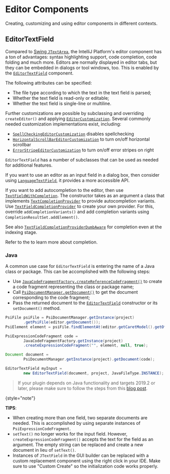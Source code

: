 <!-- Copyright 2000-2023 JetBrains s.r.o. and contributors. Use of this source code is governed by the Apache 2.0 license. -->

# Editor Components

<link-summary>Creating, customizing and using editor components in different contexts.</link-summary>

## EditorTextField

Compared to [Swing `JTextArea`](https://docs.oracle.com/javase/8/docs/api/javax/swing/JTextArea.html), the IntelliJ Platform's editor component has a ton of advantages: syntax highlighting support, code completion, code folding and much more.
Editors are normally displayed in editor tabs, but they can be embedded in dialogs or tool windows, too.
This is enabled by the [`EditorTextField`](%gh-ic%/platform/platform-impl/src/com/intellij/ui/EditorTextField.java) component.

The following attributes can be specified:

* The file type according to which the text in the text field is parsed;
* Whether the text field is read-only or editable;
* Whether the text field is single-line or multiline.

Further customizations are possible by subclassing and overriding `createEditor()` and applying [`EditorCustomization`](%gh-ic%/platform/platform-impl/src/com/intellij/ui/EditorCustomization.java).
Several commonly needed customization implementations exist, including:
- [`SpellCheckingEditorCustomization`](%gh-ic%/spellchecker/src/com/intellij/spellchecker/ui/SpellCheckingEditorCustomization.java) disables spellchecking
- [`HorizontalScrollBarEditorCustomization`](%gh-ic%/platform/platform-impl/src/com/intellij/ui/HorizontalScrollBarEditorCustomization.java) to turn on/off horizontal scrollbar
- [`ErrorStripeEditorCustomization`](%gh-ic%/platform/platform-impl/src/com/intellij/ui/ErrorStripeEditorCustomization.java) to turn on/off error stripes on right

`EditorTextField` has a number of subclasses that can be used as needed for additional features.

If you want to use an editor as an input field in a dialog box, then consider using
[`LanguageTextField`](%gh-ic%/platform/platform-impl/src/com/intellij/ui/LanguageTextField.java),
it provides a more accessible API.

If you want to add autocompletion to the editor, then use
[`TextFieldWithCompletion`](%gh-ic%/platform/platform-impl/src/com/intellij/util/textCompletion/TextFieldWithCompletion.java).
The constructor takes as an argument a class that implements
[`TextCompletionProvider`](%gh-ic%/platform/platform-impl/src/com/intellij/util/textCompletion/TextCompletionProvider.java)
to provide autocompletion variants.
Use
[`TextFieldCompletionProvider`](%gh-ic%/platform/lang-impl/src/com/intellij/util/TextFieldCompletionProvider.java)
to create your own provider.
For this, override `addCompletionVariants()` and add completion variants using `CompletionResultSet.addElement()`.

See also
[`TextFieldCompletionProviderDumbAware`](%gh-ic%/platform/lang-impl/src/com/intellij/util/TextFieldCompletionProviderDumbAware.java)
for completion even at the indexing stage.

Refer to the [](code_completion.md) to learn more about completion.

### Java

A common use case for `EditorTextField` is entering the name of a Java class or package.
This can be accomplished with the following steps:

* Use [`JavaCodeFragmentFactory.createReferenceCodeFragment()`](%gh-ic%/java/java-psi-api/src/com/intellij/psi/JavaCodeFragmentFactory.java) to create a code fragment representing the class or package name;
* Call [`PsiDocumentManager.getDocument()`](%gh-ic%/platform/core-api/src/com/intellij/psi/PsiDocumentManager.java) to get the document corresponding to the code fragment;
* Pass the returned document to the [`EditorTextField`](%gh-ic%/platform/platform-impl/src/com/intellij/ui/EditorTextField.java) constructor or its `setDocument()` method.

```java
PsiFile psiFile = PsiDocumentManager.getInstance(project)
        .getPsiFile(editor.getDocument());
PsiElement element = psiFile.findElementAt(editor.getCaretModel().getOffset());

PsiExpressionCodeFragment code =
        JavaCodeFragmentFactory.getInstance(project)
        .createExpressionCodeFragment("", element, null, true);

Document document =
        PsiDocumentManager.getInstance(project).getDocument(code);

EditorTextField myInput =
        new EditorTextField(document, project, JavaFileType.INSTANCE);
```

> If your plugin depends on Java functionality and targets 2019.2 or later, please make sure to follow the steps from this [blog post](https://blog.jetbrains.com/platform/2019/06/java-functionality-extracted-as-a-plugin/).
>
{style="note"}

**TIPS**:

* When creating more than one field, two separate documents are needed.
  This is accomplished by using separate instances of `PsiExpressionCodeFragment`.
* `setText()` no longer works for the input field.
  However, `createExpressionCodeFragment()` accepts the text for the field as an argument.
  The empty string can be replaced and create a new document in lieu of `setText()`.
* Instances of `JTextField` in the GUI builder can be replaced with a custom replacement component using the right click in your IDE.
  Make sure to use "Custom Create" so the initialization code works properly.
